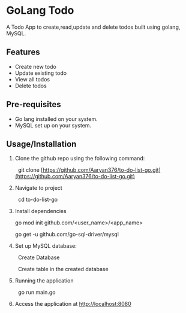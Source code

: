# GoLang Todo

A Todo App to create,read,update and delete todos built using golang, MySQL.

## Features

+ Create new todo
+ Update existing todo
+ View all todos
+ Delete todos

## Pre-requisites
+ Go lang installed on your system.
+ MySQL set up on your system.

## Usage/Installation

1. Clone the github repo using the following command:  


    &nbsp; git clone [https://github.com/Aaryan376/to-do-list-go.git](https://github.com/Aaryan376/to-do-list-go.git)
    
2. Navigate to project

   &nbsp; cd to-do-list-go
   
3. Install dependencies

    go mod init github.com/<user_name>/<app_name>
    
  
    go get -u github.com/go-sql-driver/mysql   
  
  
4. Set up MySQL database: 

    &nbsp; Create Database
    
    
    &nbsp; Create table in the created database
    
5. Running the application

   &nbsp; go run main.go
   
6. Access the application at [http://localhost:8080](http://localhost:8080)
  

